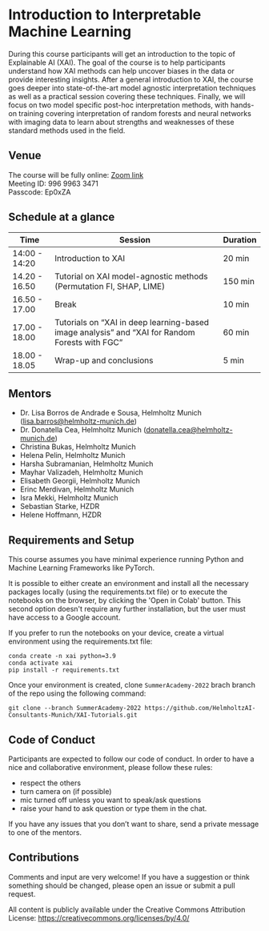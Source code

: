 # Introduction to Interpretable Machine Learning 

During this course participants will get an introduction to the topic of Explainable AI (XAI). The goal of the course is to help participants understand how XAI methods can help uncover biases in the data or provide interesting insights. After a general introduction to XAI, the course goes deeper into state-of-the-art model agnostic interpretation techniques as well as a practical session covering these techniques. Finally, we will focus on two model specific post-hoc interpretation methods, with hands-on training covering interpretation of random forests and neural networks with imaging data to learn about strengths and weaknesses of these standard methods used in the field.

## Venue
The course will be fully online:
[Zoom link](https://zoom.us/j/99699633471?pwd=RkhPRkdTTkx4WlZBMjg2RVNFOG5HQT09)  
Meeting ID: 996 9963 3471  
Passcode: Ep0xZA

## Schedule at a glance

|  Time | Session  | Duration  |
|---|---|---|
|14:00 - 14:20|Introduction to XAI|20 min|
|14.20 - 16.50|Tutorial on XAI model-agnostic methods (Permutation FI, SHAP, LIME)|150 min|
|16.50 - 17.00|Break|10 min|
|17.00 - 18.00|Tutorials on “XAI in deep learning-based image analysis” and “XAI for Random Forests with FGC”|60 min| 
|18.00 - 18.05|Wrap-up and conclusions|5 min|


## Mentors

- Dr. Lisa Borros de Andrade e Sousa, Helmholtz Munich ([lisa.barros@helmholtz-munich.de](mailto:lisa.barros@helmholtz-munich.de))
- Dr. Donatella Cea, Helmholtz Munich ([donatella.cea@helmholtz-munich.de](mailto:donatella.cea@helmholtz-munich.de))
- Christina Bukas, Helmholtz Munich
- Helena Pelin, Helmholtz Munich
- Harsha Subramanian, Helmholtz Munich
- Mayhar Valizadeh, Helmholtz Munich
- Elisabeth Georgii, Helmholtz Munich
- Erinc Merdivan, Helmholtz Munich
- Isra Mekki, Helmholtz Munich
- Sebastian Starke, HZDR
- Helene Hoffmann, HZDR

## Requirements and Setup

This course assumes you have minimal experience running Python and Machine Learning Frameworks like PyTorch.

It is possible to either create an environment and install all the necessary packages locally (using the requirements.txt file) or to execute the notebooks on the browser, by clicking the 'Open in Colab' button. This second option doesn't require any further installation, but the user must have access to a Google account.

If you prefer to run the notebooks on your device, create a virtual environment using the requirements.txt file:
```
conda create -n xai python=3.9
conda activate xai
pip install -r requirements.txt
```

Once your environment is created, clone `SummerAcademy-2022` brach branch of the repo using the following command:

```
git clone --branch SummerAcademy-2022 https://github.com/HelmholtzAI-Consultants-Munich/XAI-Tutorials.git
```

## Code of Conduct

Participants are expected to follow our code of conduct. In order to have a nice and collaborative environment, please follow these rules:

- respect the others
- turn camera on (if possible)
- mic turned off unless you want to speak/ask questions
- raise your hand to ask question or type them in the chat.

If you have any issues that you don’t want to share, send a private message to one of the mentors.

## Contributions

Comments and input are very welcome! If you have a suggestion or think something should be changed, please open an issue or submit a pull request. 

All content is publicly available under the Creative Commons Attribution License: https://creativecommons.org/licenses/by/4.0/
